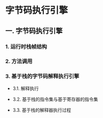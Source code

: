 # 字节码执行引擎

## 一. 字节码执行引擎


### 1. 运行时栈帧结构


### 2. 方法调用


### 3. 基于栈的字节码解释执行引擎


- 3.1. 解释执行


- 3.2. 基于栈的指令集与基于寄存器的指令集


- 3.3. 基于栈的解释器执行过程
